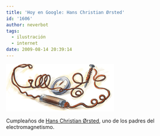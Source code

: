 ```yaml
---
title: 'Hoy en Google: Hans Christian Ørsted'
id: '1606'
author: neverbot
tags:
  - ilustración
  - internet
date: 2009-08-14 20:39:14
---
```


[![](./hoy-en-google-hans-christian-orsted/orsted09.gif)](http://www.google.es/search?q=Hans+Christian+Orsted&hl=es&ct=orsted09&oi=ddle)

Cumpleaños de [Hans Christian Ørsted](http://en.wikipedia.org/wiki/Hans_Christian_%C3%98rsted), uno de los padres del electromagnetismo.